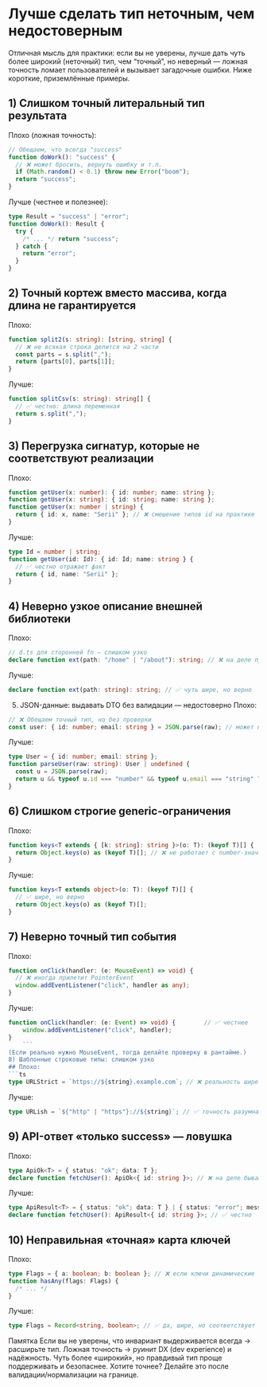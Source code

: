# Лучше сделать тип неточным, чем недостоверным

Отличная мысль для практики: если вы не уверены, лучше дать чуть более широкий (неточный) тип, чем “точный”, но неверный — ложная точность ломает пользователей и вызывает загадочные ошибки.
Ниже короткие, приземлённые примеры.

## 1) Слишком точный литеральный тип результата

Плохо (ложная точность):

```ts
// Обещаем, что всегда "success"
function doWork(): "success" {
  // ❌ может бросить, вернуть ошибку и т.п.
  if (Math.random() < 0.1) throw new Error("boom");
  return "success";
}
```

Лучше (честнее и полезнее):

```ts
type Result = "success" | "error";
function doWork(): Result {
  try {
    /* ... */ return "success";
  } catch {
    return "error";
  }
}
```

## 2) Точный кортеж вместо массива, когда длина не гарантируется

Плохо:

```ts
function split2(s: string): [string, string] {
  // ❌ не всякая строка делится на 2 части
  const parts = s.split(",");
  return [parts[0], parts[1]];
}
```

Лучше:

```ts
function splitCsv(s: string): string[] {
  // ✅ честно: длина переменная
  return s.split(",");
}
```

## 3) Перегрузка сигнатур, которые не соответствуют реализации

Плохо:

```ts
function getUser(x: number): { id: number; name: string };
function getUser(x: string): { id: string; name: string };
function getUser(x: number | string) {
  return { id: x, name: "Serii" }; // ❌ смешение типов id на практике
}
```

Лучше:

```ts
type Id = number | string;
function getUser(id: Id): { id: Id; name: string } {
  // ✅ честно отражает факт
  return { id, name: "Serii" };
}
```

## 4) Неверно узкое описание внешней библиотеки

Плохо:

```ts
// d.ts для сторонней fn — слишком узко
declare function ext(path: "/home" | "/about"): string; // ❌ на деле принимает любой URL
```

Лучше:

```ts
declare function ext(path: string): string; // ✅ чуть шире, но верно
```

5. JSON-данные: выдавать DTO без валидации — недостоверно
   Плохо:

```ts
// ❌ Обещаем точный тип, но без проверки
const user: { id: number; email: string } = JSON.parse(raw); // может прийти что угодно
```

Лучше:

```ts
type User = { id: number; email: string };
function parseUser(raw: string): User | undefined {
  const u = JSON.parse(raw);
  return u && typeof u.id === "number" && typeof u.email === "string" ? u : undefined; // ✅ честная неточность (может не распарситься)
}
```

## 6) Слишком строгие generic-ограничения

Плохо:

```ts
function keys<T extends { [k: string]: string }>(o: T): (keyof T)[] {
  return Object.keys(o) as (keyof T)[]; // ❌ не работает с number-значениями
}
```

Лучше:

```ts
function keys<T extends object>(o: T): (keyof T)[] {
  // ✅ шире, но верно
  return Object.keys(o) as (keyof T)[];
}
```

## 7) Неверно точный тип события

Плохо:

```ts
function onClick(handler: (e: MouseEvent) => void) {
  // ❌ иногда прилетит PointerEvent
  window.addEventListener("click", handler as any);
}
```

Лучше:

````ts
function onClick(handler: (e: Event) => void) {        // ✅ честнее
    window.addEventListener("click", handler);
}
    ```
(Если реально нужно MouseEvent, тогда делайте проверку в рантайме.)
8) Шаблонные строковые типы: слишком узко
## Плохо:
```ts
type URLStrict = `https://${string}.example.com`; // ❌ реальность шире: http, поддомены/пути
````

Лучше:

```ts
type URLish = `${"http" | "https"}://${string}`; // ✅ точность разумная, без фантазий
```

## 9) API-ответ «только success» — ловушка

Плохо:

```ts
type ApiOk<T> = { status: "ok"; data: T };
declare function fetchUser(): ApiOk<{ id: string }>; // ❌ на деле бывают ошибки
```

Лучше:

```ts
type ApiResult<T> = { status: "ok"; data: T } | { status: "error"; message: string };
declare function fetchUser(): ApiResult<{ id: string }>; // ✅ честно
```

## 10) Неправильная «точная» карта ключей

Плохо:

```ts
type Flags = { a: boolean; b: boolean }; // ❌ если ключи динамические
function hasAny(flags: Flags) {
  /* ... */
}
```

Лучше:

```ts
type Flags = Record<string, boolean>; // ✅ да, шире, но соответствует данным
```

Памятка
Если вы не уверены, что инвариант выдерживается всегда → расширьте тип.
Ложная точность → руинит DX (dev experience) и надёжность.
Чуть более «широкий», но правдивый тип проще поддерживать и безопаснее.
Хотите точнее? Делайте это после валидации/нормализации на границе.
